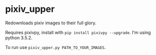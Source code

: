 # pixiv_upper
Redownloads pixiv images to their full glory.

Requires pixivpy, install with `pip install pixivpy --upgrade`. I'm using python 3.5.2.

To run use `pixiv_upper.py PATH_TO_YOUR_IMAGES`.
